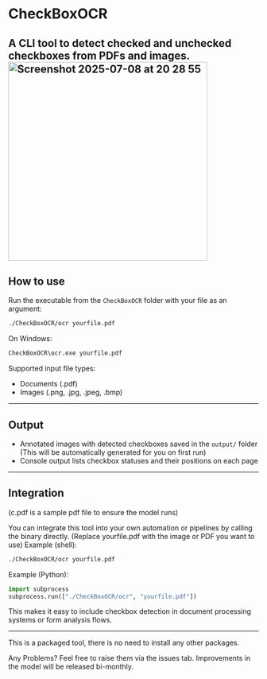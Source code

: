 # CheckBoxOCR

A CLI tool to detect checked and unchecked checkboxes from PDFs and images.
<img width="400" alt="Screenshot 2025-07-08 at 20 28 55" src="https://github.com/user-attachments/assets/3d8ac7b5-f59c-4e6d-b5cc-4cf35c35bcda" />
---

## How to use
Run the executable from the `CheckBoxOCR` folder with your file as an argument:

```bash
./CheckBoxOCR/ocr yourfile.pdf
```

On Windows:

```cmd
CheckBoxOCR\ocr.exe yourfile.pdf
```

Supported input file types:

- Documents (.pdf)  
- Images (.png, .jpg, .jpeg, .bmp)

---

## Output

- Annotated images with detected checkboxes saved in the `output/` folder (This will be automatically generated for you on first run)
- Console output lists checkbox statuses and their positions on each page

---

## Integration
(c.pdf is a sample pdf file to ensure the model runs)

You can integrate this tool into your own automation or pipelines by calling the binary directly.
(Replace yourfile.pdf with the image or PDF you want to use)
Example (shell):

```bash
./CheckBoxOCR/ocr yourfile.pdf 
```

Example (Python):

```python
import subprocess
subprocess.run(["./CheckBoxOCR/ocr", "yourfile.pdf"])
```

This makes it easy to include checkbox detection in document processing systems or form analysis flows.

---

This is a packaged tool, there is no need to install any other packages. 

Any Problems? Feel free to raise them via the issues tab.
Improvements in the model will be released bi-monthly.  
